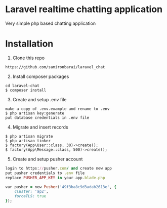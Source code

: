 # Laravel realtime chatting application

Very simple php based chatting application

# Installation
1. Clone this repo
```
https://github.com/samironbarai/laravel_chat
```

2. Install composer packages
```
cd laravel-chat
$ composer install
```

3. Create and setup .env file
```
make a copy of .env.example and rename to .env
$ php artisan key:generate
put database credentials in .env file
```

4. Migrate and insert records
```
$ php artisan migrate
$ php artisan tinker
$ factory(App\User::class, 30)->create();
$ factory(App\Message::class, 500)->create();
```

5. Create and setup pusher account
```ruby
login to https://pusher.com/ and create new app
put pusher credentials to .env file
replace PUSHER_APP_KEY in your app.blade.php

var pusher = new Pusher('49f3ba8c9d3adab2613e', {
    cluster: 'ap2',
    forceTLS: true
});
```
